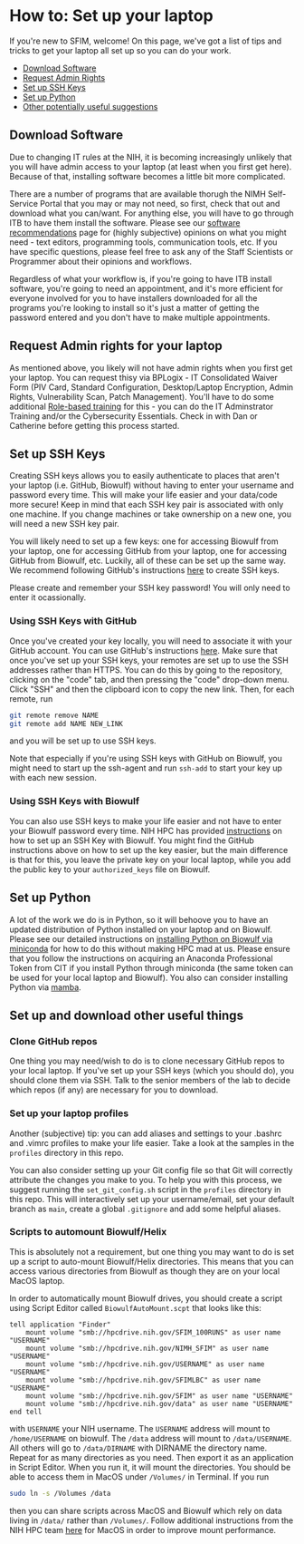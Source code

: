 # How to: Set up your laptop

If you're new to SFIM, welcome! On this page, we've got a list of tips and tricks to get your laptop all set up so you can do your work.

- [Download Software](#download-software)
- [Request Admin Rights](#request-admin-rights-for-your-laptop)
- [Set up SSH Keys](#set-up-ssh-keys)
- [Set up Python](#set-up-python)
- [Other potentially useful suggestions](#set-up-and-download-other-useful-things)

## Download Software

Due to changing IT rules at the NIH, it is becoming increasingly unlikely that you will have admin access to your laptop (at least when you first get here). Because of that, installing software becomes a little bit more complicated.

There are a number of programs that are available thorugh the NIMH Self-Service Portal that you may or may not need, so first, check that out and download what you can/want. For anything else, you will have to go through ITB to have them install the software. Please see our [software recommendations][software] page for (highly subjective) opinions on what you might need - text editors, programming tools, communication tools, etc. If you have specific questions, please feel free to ask any of the Staff Scientists or Programmer about their opinions and workflows.

Regardless of what your workflow is, if you're going to have ITB install software, you're going to need an appointment, and it's more efficient for everyone involved for you to have installers downloaded for all the programs you're looking to install so it's just a matter of getting the password entered and you don't have to make multiple appointments.

## Request Admin rights for your laptop

As mentioned above, you likely will not have admin rights when you first get your laptop. You can request thisy via BPLogix - IT Consolidated Waiver Form (PIV Card, Standard Configuration, Desktop/Laptop Encryption, Admin Rights, Vulnerability Scan, Patch Management). You'll have to do some additional [Role-based training][role_based_training] for this - you can do the IT Adminstrator Training and/or the Cybersecurity Essentials. Check in with Dan or Catherine before getting this process started.

## Set up SSH Keys

Creating SSH keys allows you to easily authenticate to places that aren't your laptop (i.e. GitHub, Biowulf) without having to enter your username and password every time. This will make your life easier and your data/code more secure! Keep in mind that each SSH key pair is associated with only one machine. If you change machines or take ownership on a new one, you will need a new SSH key pair.

You will likely need to set up a few keys: one for accessing Biowulf from your laptop, one for accessing GitHub from your laptop, one for accessing GitHub from Biowulf, etc. Luckily, all of these can be set up the same way. We recommend following GitHub's instructions [here][ssh-keys] to create SSH keys.

Please create and remember your SSH key password! You will only need to enter it ocassionally.

### Using SSH Keys with GitHub

Once you've created your key locally, you will need to associate it with
your GitHub account. You can use GitHub's instructions [here][gh_affiliate]. Make sure that once you've set up your SSH keys, your remotes are set up to use the SSH addresses rather than HTTPS.
You can do this by going to the repository, clicking on the "code" tab, and then pressing the "code" drop-down menu.
Click "SSH" and then the clipboard icon to copy the new link.
Then, for each remote, run

```bash
git remote remove NAME
git remote add NAME NEW_LINK
```

and you will be set up to use SSH keys.

Note that especially if you're using SSH keys with GitHub on Biowulf, you might need to start up the ssh-agent and run `ssh-add` to start your key up with each new session.

### Using SSH Keys with Biowulf

You can also use SSH keys to make your life easier and not have to enter your Biowulf password every time. NIH HPC has provided [instructions][biowulf_ssh_key] on how to set up an SSH Key with Biowulf. You might find the GitHub instructions above on how to set up the key easier, but the main difference is that for this, you leave the private key on your local laptop, while you add the public key to your `authorized_keys` file on Biowulf.

## Set up Python

A lot of the work we do is in Python, so it will behoove you to have an updated distribution of Python installed on your laptop and on Biowulf. Please see our detailed instructions on [installing Python on Biowulf via miniconda][python_biowulf] for how to do this without making HPC mad at us. Please ensure that you follow the instructions on acquiring an Anaconda Professional Token from CIT if you install Python through miniconda (the same token can be used for your local laptop and Biowulf). You also can consider installing Python via [mamba][mamba_install].

## Set up and download other useful things

### Clone GitHub repos

One thing you may need/wish to do is to clone necessary GitHub repos to your local laptop. If you've set up your SSH keys (which you should do), you should clone them via SSH. Talk to the senior members of the lab to decide which repos (if any) are necessary for you to download.

### Set up your laptop profiles

Another (subjective) tip: you can add aliases and settings to your .bashrc and .vimrc profiles to make your life easier. Take a look at the samples in the `profiles` directory in this repo.

You can also consider setting up your Git config file so that Git will correctly attribute the changes you make to you. To help you with this process, we suggest running the `set_git_config.sh` script in the `profiles` directory in this repo. This will interactively set up your username/email, set your default branch as `main`, create a global `.gitignore` and add some helpful aliases.

### Scripts to automount Biowulf/Helix

This is absolutely not a requirement, but one thing you may want to do is set up a script to auto-mount Biowulf/Helix directories. This means that you can access various directories from Biowulf as though they are on your local MacOS laptop.

In order to automatically mount Biowulf drives, you should create a script using Script Editor called `BiowulfAutoMount.scpt` that looks like this:

```scpt
tell application "Finder"
    mount volume "smb://hpcdrive.nih.gov/SFIM_100RUNS" as user name "USERNAME"
    mount volume "smb://hpcdrive.nih.gov/NIMH_SFIM" as user name "USERNAME"
    mount volume "smb://hpcdrive.nih.gov/USERNAME" as user name "USERNAME"
    mount volume "smb://hpcdrive.nih.gov/SFIMLBC" as user name "USERNAME"
    mount volume "smb://hpcdrive.nih.gov/SFIM" as user name "USERNAME"
    mount volume "smb://hpcdrive.nih.gov/data" as user name "USERNAME"
end tell
```

with `USERNAME` your NIH username.
The `USERNAME` address will mount to `/home/USERNAME` on biowulf.
The `/data` address will mount to `/data/USERNAME`.
All others will go to `/data/DIRNAME` with DIRNAME the directory name. Repeat for as many directories as you need.
Then export it as an application in Script Editor.
When you run it, it will mount the directories.
You should be able to access them in MacOS under `/Volumes/` in Terminal.
If you run

```bash
sudo ln -s /Volumes /data
```

then you can share scripts across MacOS and Biowulf which rely on data
living in `/data/` rather than `/Volumes/`.
Follow additional instructions from the NIH HPC team [here][helix_mount] for MacOS in order to
improve mount performance.

[software]: <software.md>
[ssh-keys]:<https://docs.github.com/en/free-pro-team@latest/github/authenticating-to-github/generating-a-new-ssh-key-and-adding-it-to-the-ssh-agent>
[gh_affiliate]: <https://docs.github.com/en/free-pro-team@latest/github/authenticating-to-github/adding-a-new-ssh-key-to-your-github-account>
[biowulf_ssh_key]: https://hpc.nih.gov/docs/sshkeys.html
[python_biowulf]: <biowulf_conda.md>
[helix_mount]: <https://hpc.nih.gov/docs/helixdrive.html>
[role_based_training]: https://irtsectraining.nih.gov/
[mamba_install]: https://github.com/Paradoxdruid/mamba-how-to?tab=readme-ov-file
